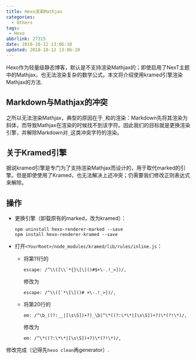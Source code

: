 ```yaml
---
title: Hexo渲染Mathjax
categories:
  - Others
tags:
 - Hexo
abbrlink: 27315
date: 2018-10-12 13:06:10
updated: 2018-10-12 13:06:10
---
```


Hexo作为轻量级静态博客，默认是不支持渲染Mathjax的；即使启用了NexT主题中的Mathjax，也无法渲染复杂的数学公式。本文将介绍使用kramed引擎渲染Mathjax的方法.

<!--more-->

## Markdown与Mathjax的冲突

之所以无法渲染Mathjax，典型的原因在于`_`和的渲染：Markdown先将其渲染为斜体，而导致Mathjax在渲染的时候找不到该字符。因此我们的目标就是更换渲染引擎，并解除Markdown对`_`这类冲突字符的渲染。

## 关于Kramed引擎

据说kramed引擎是专门为了支持渲染Mathjax而设计的，用于取代marked的引擎。但是即使使用了Kramed，也无法解决上述冲突；仍需要我们修改正则表达式来解除。



## 操作

- 更换引擎（卸载原有的marked，改为kramed）：

  ```
  npm uninstall hexo-renderer-marked --save
  npm install hexo-renderer-kramed --save
  ```

- 打开`<YourRoot>/node_modules/kramed/lib/rules/inline.js`：

  - 将第11行的

    ```
    escape: /^\\([\\`*{}\[\]()#$+\-.!_>])/,
    ```

    修改为

    ```
    escape: /^\\([`*\[\]()# +\-.!_>])/,
    ```

  - 将第20行的

    ```
    em: /^\b_((?:__|[\s\S])+?)_\b|^\*((?:\*\*|[\s\S])+?)\*(?!\*)/,
    ```

    修改为

    ```
    em: /^\*((?:\*\*|[\s\S])+?)\*(?!\*)/,
    ```


修改完成（记得先`hexo clean`再generator）.